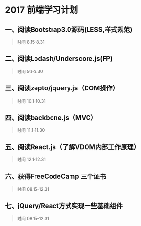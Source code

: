 # 2017 前端学习计划

## 一、阅读Bootstrap3.0源码(LESS,样式规范)
> 时间 8.15-8.31
## 二、阅读Lodash/Underscore.js(FP)
> 时间 9.1-9.30
## 三、阅读zepto/jquery.js（DOM操作）
> 时间 10.1-10.31
## 四、阅读backbone.js（MVC）
> 时间 11.1-11.30
## 五、阅读React.js（了解VDOM内部工作原理）
> 时间 12.1-12.31
## 六、获得FreeCodeCamp 三个证书
> 时间 08.15-12.31
## 七、jQuery/React方式实现一些基础组件
> 时间 08.15-12.31
